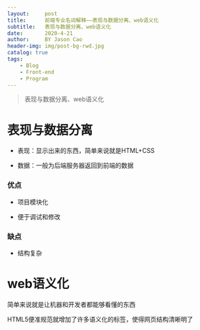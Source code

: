 ```yaml
---
layout:     post
title:      前端专业名词解释——表现与数据分离、web语义化
subtitle:   表现与数据分离、web语义化
date:       2020-4-21
author:     BY Jason Cao
header-img: img/post-bg-rwd.jpg
catalog: true
tags:
    - Blog
    - Front-end
    - Program
---
```


> 表现与数据分离、web语义化

# 表现与数据分离
- 表现：显示出来的东西，简单来说就是HTML+CSS

- 数据：一般为后端服务器返回到前端的数据

### 优点
- 项目模块化

- 便于调试和修改

### 缺点
- 结构复杂

# web语义化
简单来说就是让机器和开发者都能够看懂的东西

HTML5便准规范就增加了许多语义化的标签，使得网页结构清晰明了

